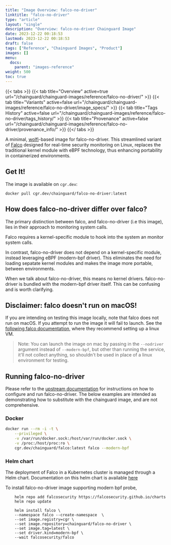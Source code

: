```yaml
---
title: "Image Overview: falco-no-driver"
linktitle: "falco-no-driver"
type: "article"
layout: "single"
description: "Overview: falco-no-driver Chainguard Image"
date: 2023-12-22 00:18:53
lastmod: 2023-12-22 00:18:53
draft: false
tags: ["Reference", "Chainguard Images", "Product"]
images: []
menu: 
  docs: 
    parent: "images-reference"
weight: 500
toc: true
---
```


{{< tabs >}}
{{< tab title="Overview" active=true url="/chainguard/chainguard-images/reference/falco-no-driver/" >}}
{{< tab title="Variants" active=false url="/chainguard/chainguard-images/reference/falco-no-driver/image_specs/" >}}
{{< tab title="Tags History" active=false url="/chainguard/chainguard-images/reference/falco-no-driver/tags_history/" >}}
{{< tab title="Provenance" active=false url="/chainguard/chainguard-images/reference/falco-no-driver/provenance_info/" >}}
{{</ tabs >}}



<!--overview:start-->
A minimal, [wolfi](https://github.com/wolfi-dev)-based image for falco-no-driver. This streamlined variant of [Falco](https://github.com/falcosecurity/falco/tree/master) designed for real-time security monitoring on Linux, replaces the traditional kernel module with eBPF technology, thus enhancing portability in containerized environments.
<!--overview:end-->

<!--getting:start-->
## Get It!
The image is available on `cgr.dev`:

```
docker pull cgr.dev/chainguard/falco-no-driver:latest
```
<!--getting:end-->

<!--body:start-->
## How does falco-no-driver differ over falco?

The primary distinction between falco, and falco-no-driver (i.e this image),
lies in their approach to monitoring system calls.

Falco requires a kernel-specific module to hook into the system an monitor
system calls.

In contrast, falco-no-driver does not depend on a kernel-specific module,
instead leveraging eBPF (modern-bpf driver). This eliminates the need for
loading sepatate kernel modules and makes the image more portable, between
environments.

When we talk about falco-no-driver, this means no kernel drivers.
falco-no-driver is bundled with the modern-bpf driver itself. This can be
confusing and is worth clarifying.

## Disclaimer: falco doesn't run on macOS!

If you are intending on testing this image locally, note that falco does not run
on macOS. If you attempt to run the image it will fail to launch. See the
[following falco documentation](https://falco.org/blog/falco-apple-silicon/),
where they recommend setting up a linux VM.

> Note: You can launch the image on mac by passing in the `--nodriver` argument
> instead of `--modern-bpf`, but other than running the service, it'll not
> collect anything, so shouldn't be used in place of a linux environment for testing.

## Running falco-no-driver

Please refer to the [upstream documentation](https://falco.org/docs/install-operate/running/)
for instructions on how to configure and run falco-no-driver. The below examples
are intended as demonstrating how to substitute with the chainguard image, and
are not comprehensive.

### Docker

```bash
docker run --rm -i -t \
    --privileged \
    -v /var/run/docker.sock:/host/var/run/docker.sock \
    -v /proc:/host/proc:ro \
    cgr.dev/chainguard/falco:latest falco --modern-bpf
```

### Helm chart

The deployment of Falco in a Kubernetes cluster is managed through a Helm chart. Documentation on this helm chart is available [here](https://github.com/falcosecurity/charts)

To install falco-no-driver image supporting modern bpf probe,
```
    helm repo add falcosecurity https://falcosecurity.github.io/charts
    helm repo update

    helm install falco \
    --namespace falco --create-namespace  \
    --set image.registry=cgr \
    --set image.repository=chainguard/falco-no-driver \
    --set image.tag=latest \
    --set driver.kind=modern-bpf \
    --wait falcosecurity/falco
```
<!--body:end-->

